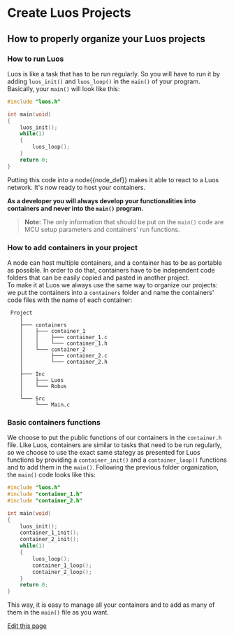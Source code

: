 # Create Luos Projects
## How to properly organize your Luos projects
### How to run Luos
Luos is like a task that has to be run regularly. So you will have to run it by adding `luos_init()` and `luos_loop()` in the `main()` of your program.<br/>
Basically, your `main()` will look like this:

```C
#include "luos.h"

int main(void)
{
    luos_init();
    while(1)
    {
        luos_loop();
    }
    return 0;
}

```
Putting this code into a <span class="cust_tooltip">node<span class="cust_tooltiptext">{{node_def}}</span></span> makes it able to react to a Luos network. It's now ready to host your containers.

**As a developer you will always develop your functionalities into containers and never into the `main()` program.**

> **Note:** The only information that should be put on the `main()` code are MCU setup parameters and containers' run functions.

### How to add containers in your project
A node can host multiple containers, and a container has to be as portable as possible. In order to do that, containers have to be independent code folders that can be easily copied and pasted in another project.<br/>
To make it at Luos we always use the same way to organize our projects: we put the containers into a `containers` folder and name the containers' code files with the name of each container:

```AsciiDoc
 Project
    │
    ├─── containers
    │    ├─── container_1
    │    │    ├─── container_1.c
    │    │    └─── container_1.h
    │    └─── container_2
    │         ├─── container_2.c
    │         └─── container_2.h
    │
    ├─── Inc
    │    ├─── Luos
    │    └─── Robus
    │
    └─── Src
         └─── Main.c
```

### Basic containers functions
We choose to put the public functions of our containers in the `container.h` file. Like Luos, containers are similar to tasks that need to be run regularly, so we choose to use the exact same stategy as presented for Luos functions by providing a `container_init()` and a `container_loop()` functions and to add them in the `main()`.
Following the previous folder organization, the `main()` code looks like this:

```C
#include "luos.h"
#include "container_1.h"
#include "container_2.h"

int main(void)
{
    luos_init();
    container_1_init();
    container_2_init();
    while(1)
    {
        luos_loop();
        container_1_loop();
        container_2_loop();
    }
    return 0;
}

```

This way, it is easy to manage all your containers and to add as many of them in the `main()` file as you want.

<div class="cust_edit_page"><a href="https://{{gh_path}}/pages/low/containers/create-project.md">Edit this page</a></div>
